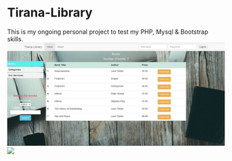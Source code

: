 # Tirana-Library
This is my ongoing personal project to test my PHP, Mysql &amp; Bootstrap skills.
<img src="https://github.com/endrit91/Tirana-Library/blob/master/Libray_first_page.jpg" />
<img src="master/Library_order.jpg" />

